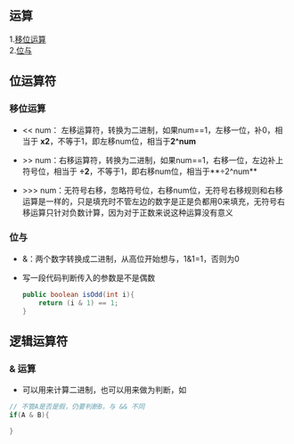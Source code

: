 ## 运算

1.[移位运算](#移位运算)  
2.[位与](#位与)


## 位运算符

### 移位运算
- << num： 左移运算符，转换为二进制，如果num==1，左移一位，补0，相当于 **x2**，不等于1，即左移num位，相当于**2^num**

- \>> num：右移运算符，转换为二进制，如果num==1，右移一位，左边补上符号位，相当于 **÷2**，不等于1，即右移num位，相当于**÷2^num**

- \>>> num：无符号右移，忽略符号位，右移num位，无符号右移规则和右移运算是一样的，只是填充时不管左边的数字是正是负都用0来填充，无符号右移运算只针对负数计算，因为对于正数来说这种运算没有意义

### 位与

- &：两个数字转换成二进制，从高位开始想与，1&1=1，否则为0

- 写一段代码判断传入的参数是不是偶数
    ```java
    public boolean isOdd(int i){
        return (i & 1) == 1;
    }
    ```

## 逻辑运算符

### & 运算
- 可以用来计算二进制，也可以用来做为判断，如
```java
// 不管A是否是假，仍要判断B，与 && 不同
if(A & B){

}
```
